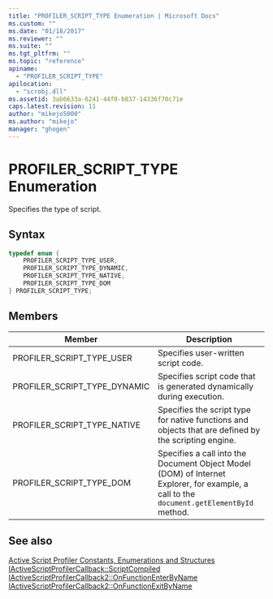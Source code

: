 ```yaml
---
title: "PROFILER_SCRIPT_TYPE Enumeration | Microsoft Docs"
ms.custom: ""
ms.date: "01/18/2017"
ms.reviewer: ""
ms.suite: ""
ms.tgt_pltfrm: ""
ms.topic: "reference"
apiname: 
  - "PROFILER_SCRIPT_TYPE"
apilocation: 
  - "scrobj.dll"
ms.assetid: 3ab6633a-6241-44f0-b837-14336f70c71e
caps.latest.revision: 11
author: "mikejo5000"
ms.author: "mikejo"
manager: "ghogen"
---
```

# PROFILER_SCRIPT_TYPE Enumeration
Specifies the type of script.  
  
## Syntax  
  
```cpp
typedef enum {  
    PROFILER_SCRIPT_TYPE_USER,  
    PROFILER_SCRIPT_TYPE_DYNAMIC,  
    PROFILER_SCRIPT_TYPE_NATIVE,  
    PROFILER_SCRIPT_TYPE_DOM  
} PROFILER_SCRIPT_TYPE;  
```  
  
## Members  
  
|Member|Description|  
|------------|-----------------|  
|PROFILER_SCRIPT_TYPE_USER|Specifies user-written script code.|  
|PROFILER_SCRIPT_TYPE_DYNAMIC|Specifies script code that is generated dynamically during execution.|  
|PROFILER_SCRIPT_TYPE_NATIVE|Specifies the script type for native functions and objects that are defined by the scripting engine.|  
|PROFILER_SCRIPT_TYPE_DOM|Specifies a call into the Document Object Model (DOM) of Internet Explorer, for example, a call to the `document.getElementById` method.|  
  
## See also  
 [Active Script Profiler Constants, Enumerations and Structures](../../winscript/reference/active-script-profiler-constants-enumerations-and-structures.md)   
 [IActiveScriptProfilerCallback::ScriptCompiled](../../winscript/reference/iactivescriptprofilercallback-scriptcompiled.md)   
 [IActiveScriptProfilerCallback2::OnFunctionEnterByName](../../winscript/reference/iactivescriptprofilercallback2-onfunctionenterbyname.md)   
 [IActiveScriptProfilerCallback2::OnFunctionExitByName](../../winscript/reference/iactivescriptprofilercallback2-onfunctionexitbyname.md)